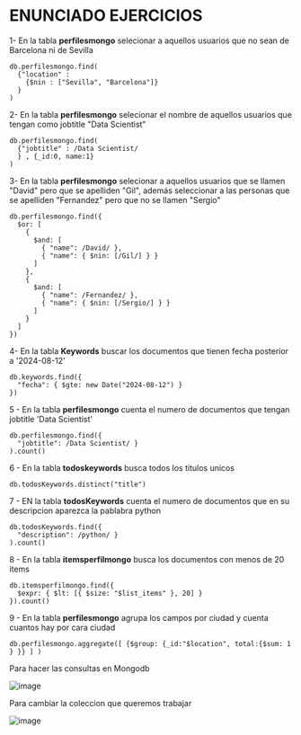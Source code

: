 # ENUNCIADO EJERCICIOS 

 1- En la tabla __perfilesmongo__ selecionar a aquellos usuarios que no sean de Barcelona ni de Sevilla 

```
db.perfilesmongo.find(
  {"location" :
    {$nin : ["Sevilla", "Barcelona"]}
  }
)

```
 
 2- En la tabla __perfilesmongo__ selecionar el nombre de aquellos usuarios que tengan como jobtitle "Data Scientist"
 
```
db.perfilesmongo.find(
  {"jobtitle" : /Data Scientist/
  } , {_id:0, name:1}
)
```
 
 3- En la tabla __perfilesmongo__ selecionar a aquellos usuarios que se llamen "David" pero que se apelliden "Gil", además seleccionar a las personas que se apelliden "Fernandez" pero que no se llamen "Sergio"

```
db.perfilesmongo.find({
  $or: [
    { 
      $and: [
        { "name": /David/ },
        { "name": { $nin: [/Gil/] } }
      ] 
    },
    { 
      $and: [
        { "name": /Fernandez/ },
        { "name": { $nin: [/Sergio/] } }
      ] 
    }
  ]
})

```

 4- En la tabla __Keywords__ buscar los documentos que tienen fecha posterior a '2024-08-12'

```
db.keywords.find({ 
  "fecha": { $gte: new Date("2024-08-12") } 
})
```

5 - En la tabla __perfilesmongo__ cuenta el numero de documentos que tengan jobtitle 'Data Scientist'

```
db.perfilesmongo.find({ 
  "jobtitle": /Data Scientist/ } 
).count()
```

6 - En la tabla __todoskeywords__ busca todos los titulos unicos

```
db.todosKeywords.distinct("title")
```

7 - EN la tabla __todosKeywords__ cuenta el numero de documentos que en su descripcion aparezca la pablabra python

```
db.todosKeywords.find({ 
  "description": /python/ } 
).count()
```

8 - En la tabla __itemsperfilmongo__ busca los documentos con menos de 20 items 

```
db.itemsperfilmongo.find({
  $expr: { $lt: [{ $size: "$list_items" }, 20] }
}).count()
```

9 - En la tabla __perfilesmongo__ agrupa los campos por ciudad y cuenta cuantos hay por cara ciudad 

```
db.perfilesmongo.aggregate([ {$group: {_id:"$location", total:{$sum: 1 } }} ] )
```

Para hacer las consultas en Mongodb 

![image](https://github.com/user-attachments/assets/83aee315-7b4d-40e6-a1cd-6e9ca339b28b)


Para cambiar la coleccion que queremos trabajar

![image](https://github.com/user-attachments/assets/93d357c6-feea-4a67-aa55-dc90be13f2d9)
